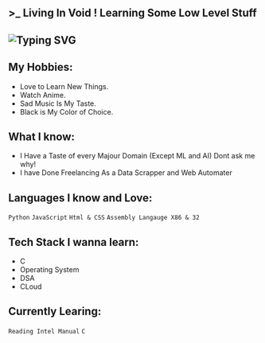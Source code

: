 ## >_ Living In Void ! Learning Some Low Level Stuff

## ![Typing SVG](https://cdn.discordapp.com/attachments/784445189996412959/1000804785953447956/unknown.png)

## My Hobbies:
* Love to Learn New Things.
* Watch Anime.
* Sad Music Is My Taste.
* Black is My Color of Choice.

## What I know:
* I Have a Taste of every Majour Domain (Except ML and AI) Dont ask me why!
* I have Done Freelancing As a Data Scrapper and Web Automater

## Languages I know and Love:

`Python`
`JavaScript`
`Html & CSS`
`Assembly Langauge X86 & 32`


## Tech Stack I wanna learn:

* C
* Operating System
* DSA
* CLoud 

## Currently Learing:
`Reading Intel Manual`
`C`




